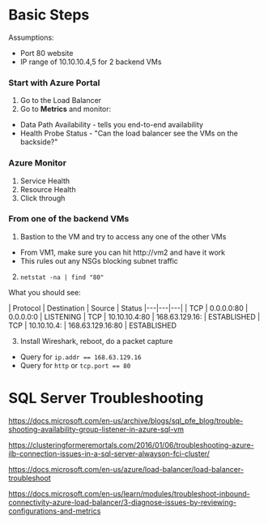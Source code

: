 # Basic Steps

Assumptions:
- Port 80 website
- IP range of 10.10.10.4,5 for 2 backend VMs

### Start with Azure Portal
1. Go to the Load Balancer
2. Go to **Metrics** and monitor:
  - Data Path Availability - tells you end-to-end availability
  - Health Probe Status - "Can the load balancer see the VMs on the backside?"
  
### Azure Monitor
1. Service Health
2. Resource Health
3. Click through 

### From one of the backend VMs 
1. Bastion to the VM and try to access any one of the other VMs 
  - From VM1, make sure you can hit http://vm2 and have it work
  - This rules out any NSGs blocking subnet traffic
  
2. `netstat -na | find "80"`  

What you should see:

| Protocol  | Destination  | Source  | Status
|---|---|---|
| TCP  | 0.0.0.0:80  | 0.0.0.0:0   | LISTENING
| TCP  | 10.10.10.4:80  | 168.63.129.16:<random integer> | ESTABLISHED
| TCP  | 10.10.10.4:<random integer>  | 168.63.129.16:80  | ESTABLISHED
  
3. Install Wireshark, reboot, do a packet capture
- Query for `ip.addr == 168.63.129.16`
- Query for `http` or `tcp.port == 80`

# SQL Server Troubleshooting 

https://docs.microsoft.com/en-us/archive/blogs/sql_pfe_blog/trouble-shooting-availability-group-listener-in-azure-sql-vm

https://clusteringformeremortals.com/2016/01/06/troubleshooting-azure-ilb-connection-issues-in-a-sql-server-alwayson-fci-cluster/

https://docs.microsoft.com/en-us/azure/load-balancer/load-balancer-troubleshoot

https://docs.microsoft.com/en-us/learn/modules/troubleshoot-inbound-connectivity-azure-load-balancer/3-diagnose-issues-by-reviewing-configurations-and-metrics
